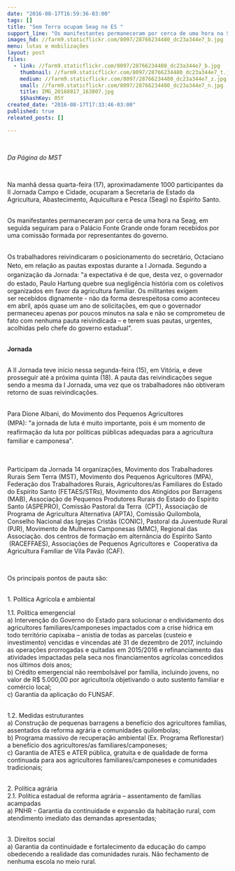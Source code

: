 ```yaml
---
date: "2016-08-17T16:59:36-03:00"
tags: []
title: "Sem Terra ocupam Seag no ES "
support_line: "Os manifestantes permaneceram por cerca de uma hora na Seag, em seguida seguiram para o Palácio Fonte Grande onde foram recebidos por uma comissão formada por representantes do governo."
images_hd: //farm9.staticflickr.com/8097/28766234480_dc23a344e7_b.jpg
menu: lutas e mobilizações
layout: post
files:
  - link: //farm9.staticflickr.com/8097/28766234480_dc23a344e7_b.jpg
    thumbnail: //farm9.staticflickr.com/8097/28766234480_dc23a344e7_t.jpg
    medium: //farm9.staticflickr.com/8097/28766234480_dc23a344e7_z.jpg
    small: //farm9.staticflickr.com/8097/28766234480_dc23a344e7_n.jpg
    title: IMG_20160817_163807.jpg
    $$hashKey: 05Y
created_date: "2016-08-17T17:33:46-03:00"
published: true
releated_posts: []

---
```

<p>&nbsp;</p>

<p><em>Da P&aacute;gina do MST&nbsp;</em></p>

<p>&nbsp;</p>

<p>Na manh&atilde;&nbsp;dessa quarta-feira (17), aproximadamente 1000 participantes da II Jornada Campo e Cidade, ocuparam a Secretaria de Estado da Agricultura, Abastecimento, Aquicultura e Pesca (Seag)&nbsp;no Esp&iacute;rito Santo.<br />
&nbsp;</p>

<p>Os manifestantes permaneceram por cerca de uma hora na Seag, em seguida seguiram para o&nbsp;Pal&aacute;cio Fonte Grande onde foram recebidos por uma comiss&atilde;o&nbsp;formada por&nbsp;representantes do governo.</p>

<p><br />
<span style="line-height: 20.8px;">Os trabalhadores reivindicaram</span><span style="line-height: 20.8px;">&nbsp;o posicionamento do secret&aacute;rio</span><span style="line-height: 20.8px;">, Octaciano Neto, em rela&ccedil;&atilde;o as pautas expostas durante a I Jornada. Segundo a organiza&ccedil;&atilde;o da Jornada: &quot;a</span>&nbsp;expectativa &eacute; de que, desta vez, o governador do estado, Paulo&nbsp;Hartung&nbsp;quebre sua neglig&ecirc;ncia hist&oacute;ria com os coletivos organizados em favor da agricultura familiar. Os militantes exigem ser&nbsp;recebidos dignamente - n&atilde;o da forma desrespeitosa como&nbsp;aconteceu em abril, ap&oacute;s quase um ano de solicita&ccedil;&otilde;es, em que o governador permaneceu apenas por poucos minutos na sala e n&atilde;o se comprometeu de fato com nenhuma pauta reivindicada &ndash; e terem suas pautas, urgentes, acolhidas pelo chefe do governo estadual&quot;.</p>

<p><br />
<strong>Jornada&nbsp;</strong></p>

<p><br />
A II Jornada teve in&iacute;cio nessa segunda-feira (15), em Vit&oacute;ria,&nbsp;e deve prosseguir at&eacute; a pr&oacute;xima&nbsp;quinta (18). A pauta das reivindica&ccedil;&otilde;es segue sendo a&nbsp;mesma da I Jornada, uma vez que os trabalhadores n&atilde;o obtiveram retorno de suas reivindica&ccedil;&otilde;es.</p>

<p><br />
<span style="line-height: 20.8px;">Para Dione Albani, do Movimento dos Pequenos Agricultores (MPA):&nbsp;&quot;a</span><span style="line-height: 20.8px;">&nbsp;jornada de luta &eacute; muito importante, pois &eacute; um momento de reafirma&ccedil;&atilde;o da luta por</span><span style="line-height: 20.8px;">&nbsp;pol&iacute;</span><span style="line-height: 20.8px;">ticas p&uacute;</span><span style="line-height: 20.8px;">blicas adequadas para a agricultura familiar e camponesa&quot;.</span><span style="line-height: 20.8px;">&nbsp;</span></p>

<p>&nbsp;</p>

<p>Participam da Jornada 14 organiza&ccedil;&otilde;es, Movimento dos Trabalhadores Rurais Sem Terra&nbsp;(MST), Movimento dos Pequenos Agricultores (MPA), Federa&ccedil;&atilde;o dos Trabalhadores Rurais, Agricultores/as Familiares do Estado do Esp&iacute;rito Santo (FETAES/STRs), Movimento dos Atingidos por Barragens (MAB), Associa&ccedil;&atilde;o de Pequenos Produtores Rurais do Estado do Esp&iacute;rito Santo (ASPEPRO), Comiss&atilde;o Pastoral da Terra &nbsp;(CPT), Associa&ccedil;&atilde;o de Programa de Agricultura Alternativa (APTA), Comiss&atilde;o Quilombola, Conselho Nacional das Igrejas Crist&atilde;s&nbsp;(CONIC),&nbsp;Pastoral da Juventude Rural (PJR), Movimento de Mulheres Camponesas (MMC), Regional&nbsp;das Associa&ccedil;&atilde;o. dos centros de forma&ccedil;&atilde;o em altern&acirc;ncia do Esp&iacute;rito Santo &nbsp;(RACEFFAES), Associa&ccedil;&otilde;es de Pequenos Agricultores e &nbsp;Cooperativa da Agricultura Familiar de Vila Pav&atilde;o (CAF).</p>

<p>&nbsp;</p>

<p>Os principais pontos de pauta s&atilde;o:&nbsp;</p>

<p><br />
1. Pol&iacute;tica Agr&iacute;cola e ambiental</p>

<p>1.1. Pol&iacute;tica emergencial<br />
a) Interven&ccedil;&atilde;o do Governo do Estado para solucionar o endividamento dos agricultores familiares/camponeses impactados com a crise h&iacute;drica em todo territ&oacute;rio capixaba &ndash; anistia de todas as parcelas (custeio e investimento) vencidas e vincendas at&eacute; 31 de dezembro de 2017, incluindo as opera&ccedil;&otilde;es prorrogadas e quitadas em 2015/2016 e refinanciamento das atividades impactadas pela seca nos financiamentos agr&iacute;colas concedidos nos &uacute;ltimos dois anos;<br />
b) Cr&eacute;dito emergencial n&atilde;o reembols&aacute;vel por fam&iacute;lia, incluindo jovens, no valor de R$ 5.000,00 por agricultor/a objetivando o auto sustento familiar e com&eacute;rcio local;<br />
c) Garantia da aplica&ccedil;&atilde;o do FUNSAF.</p>

<p><br />
1.2. Medidas estruturantes<br />
a) Constru&ccedil;&atilde;o de pequenas barragens a benef&iacute;cio dos agricultores fam&iacute;lias, assentados da reforma agr&aacute;ria e comunidades quilombolas;<br />
b) Programa massivo de recupera&ccedil;&atilde;o ambiental (Ex. Programa Reflorestar) a benef&iacute;cio dos agricultores/as familiares/camponeses;<br />
c) Garantia de ATES e ATER p&uacute;blica, gratuita e de qualidade de forma continuada para aos agricultores familiares/camponeses e comunidades tradicionais;</p>

<p><br />
2. Pol&iacute;tica agr&aacute;ria<br />
2.1. Pol&iacute;tica estadual de reforma agr&aacute;ria &ndash; assentamento de fam&iacute;lias acampadas<br />
a) PNHR - Garantia da continuidade e expans&atilde;o da habita&ccedil;&atilde;o rural, com atendimento imediato das demandas apresentadas;</p>

<p><br />
3. Direitos social<br />
a) Garantia da continuidade e fortalecimento da educa&ccedil;&atilde;o do campo obedecendo a realidade das comunidades rurais. N&atilde;o fechamento de nenhuma escola no meio rural.&nbsp;</p>

<p>&nbsp;</p>

<p>&nbsp;</p>
